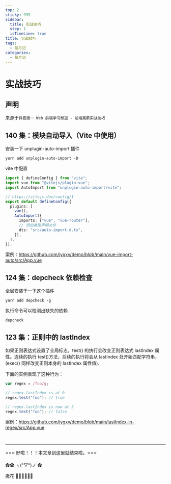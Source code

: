 ```yaml
---
top: 2
sticky: 999
sidebar:
  title: 实战技巧
  step: 1
  isTimeLine: true
title: 实战技巧
tags:
  - 每月记
categories:
  - 每月记
---
```


# 实战技巧

## 声明

来源于`抖音渡一 Web 前端学习频道 - 前端高薪实战技巧`

## 140 集：模块自动导入（Vite 中使用）

安装一下 unplugin-auto-import 插件

```shell
yarn add unplugin-auto-import -D
```

vite 中配置

```ts
import { defineConfig } from "vite";
import vue from "@vitejs/plugin-vue";
import AutoImport from "unplugin-auto-import/vite";

// https://vitejs.dev/config/1
export default defineConfig({
  plugins: [
    vue(),
    AutoImport({
      imports: ["vue", "vue-router"],
      // 添加类型声明文件
      dts: "src/auto-import.d.ts",
    }),
  ],
});
```

案例：https://github.com/iygxv/demo/blob/main/vue-import-auto/src/App.vue

## 124 集：depcheck 依赖检查

全局安装于一下这个插件

```shell
yarn add depcheck -g
```

执行命令可以检测出缺失的依赖

```shell
depcheck
```

## 123 集：正则中的 lastIndex

如果正则表达式设置了全局标志，test() 的执行会改变正则表达式 lastIndex 属性。连续的执行 test()方法，后续的执行将会从 lastIndex 处开始匹配字符串，(exec() 同样改变正则本身的 lastIndex 属性值).

下面的实例表现了这种行为：

```js
var regex = /foo/g;

// regex.lastIndex is at 0
regex.test("foo"); // true

// regex.lastIndex is now at 3
regex.test("foo"); // false
```

案例：https://github.com/iygxv/demo/blob/main/lastIndex-in-regex/src/App.vue

<br/>
<hr />

⭐️⭐️⭐️ 好啦！！！本文章到这里就结束啦。⭐️⭐️⭐️

✿✿ ヽ(°▽°)ノ ✿

撒花 🌸🌸🌸🌸🌸🌸
